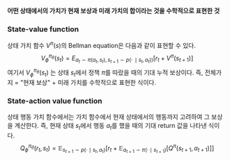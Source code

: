 #### 어떤 상태에서의 가치가 현재 보상과 미래 가치의 합이라는 것을 수학적으로 표현한 것

### State-value function
상태 가치 함수 $V^{\pi}(s)$의 Bellman equation은 다음과 같이 표현할 수 있다.
$$
V_{\phi}^{\pi_\theta}(s_t)=E_{a_t\sim \pi(a_t, s_t), \,s_{t+1}\sim p(\cdot\, \mid s_t,a_t))}\left[r_t+V^{\pi}(s_{t+1})\right]
$$
여기서 $V^{\pi_\theta}_\phi(s_t)$ 는 상태 $s_t$에서 정책 $\pi$를 따랐을 때의 기대 누적 보상이다. 즉, 전체가지 = "현재 보상" + 미래 가치를 수학적으로 표현한 식이다.
### State-action value function
상태 행동 가치 함수에서는 가치 함수에서 현재 상태에서의 행동까지 고려하여 그 보상을 계산한다. 즉, 현재 상태 $s_t$에서 행동 $a_t$를 했을 때의 기대 return 값을 나타낸 식이다.
$$
Q_\phi^{\pi_\theta}(r_t, s_t) = \mathbb{E}_{s_{t+1} \sim p(\cdot \mid s_t, a_t)} 
\left[ r_t + \mathbb{E}_{a_{t+1} \sim \pi(\cdot \mid s_{t+1})} 
\left[ Q^\pi(s_{t+1}, a_{t+1}) \right] \right]
$$